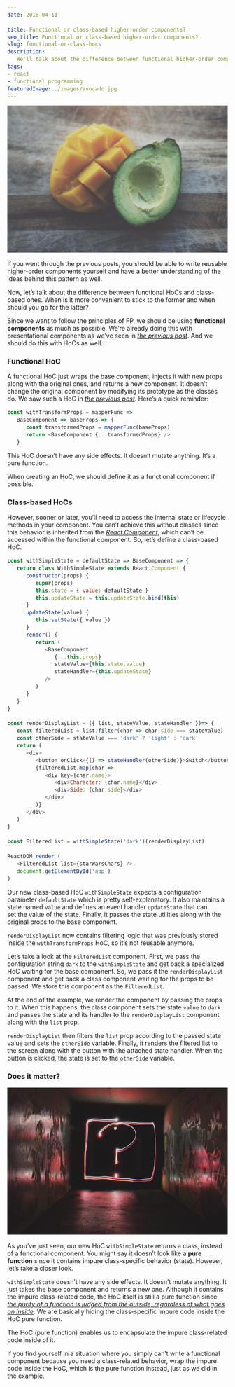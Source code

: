 ```yaml
---
date: 2018-04-11

title: Functional or class-based higher-order components?
seo_title: Functional or class-based higher-order components?
slug: functional-or-class-hocs
description:
   We'll talk about the difference between functional higher-order components and class-based ones in React. Since we want to follow the principles of functional programming, we should be using functional components as much as possible.
tags:
- react
- functional programming
featuredImage: ./images/avocado.jpg
---
```


![alt text](./images/avocado.jpg "Avocado and mango")

If you went through the previous posts, you should be able to write reusable higher-order components yourself and have a better understanding of the ideas behind this pattern as well.

Now, let’s talk about the difference between functional HoCs and class-based ones. When is it more convenient to stick to the former and when should you go for the latter?

Since we want to follow the principles of FP, we should be using **functional components** as much as possible. We’re already doing this with presentational components as we’ve seen in *[the previous post](https://www.codinglawyer.io/posts/make-components-reusable)*. And we should do this with HoCs as well.

### Functional HoC

A functional HoC just wraps the base component, injects it with new props along with the original ones, and returns a new component. It doesn’t change the original component by modifying its prototype as the classes do. We saw such a HoC in *[the previous post](https://www.codinglawyer.io/posts/make-components-reusable)*. Here’s a quick reminder:

```js
const withTransformProps = mapperFunc =>
   BaseComponent => baseProps => {
      const transformedProps = mapperFunc(baseProps)
      return <BaseComponent {...transformedProps} />
   }
```

This HoC doesn’t have any side effects. It doesn’t mutate anything. It’s a pure function.

When creating an HoC, we should define it as a functional component if possible.

### Class-based HoCs

However, sooner or later, you’ll need to access the internal state or lifecycle methods in your component. You can’t achieve this without classes since this behavior is inherited from the *[React.Component](https://reactjs.org/docs/react-component.html)*, which can’t be accessed within the functional component. So, let’s define a class-based HoC.

```js
const withSimpleState = defaultState => BaseComponent => {
   return class WithSimpleState extends React.Component {
      constructor(props) {
         super(props)
         this.state = { value: defaultState }
         this.updateState = this.updateState.bind(this)
      }
      updateState(value) {
         this.setState({ value })
      }
      render() {
         return (
            <BaseComponent
               {...this.props}
               stateValue={this.state.value}
               stateHandler={this.updateState}
            />
         )
      }
   }
}

const renderDisplayList = ({ list, stateValue, stateHandler })=> {
   const filteredList = list.filter(char => char.side === stateValue)
   const otherSide = stateValue === 'dark' ? 'light' : 'dark'
   return (
      <div>
         <button onClick={() => stateHandler(otherSide)}>Switch</button>
         {filteredList.map(char =>
            <div key={char.name}>
               <div>Character: {char.name}</div>
               <div>Side: {char.side}</div>
            </div>
         )}
      </div>
   )
}

const FilteredList = withSimpleState('dark')(renderDisplayList)

ReactDOM.render (
   <FilteredList list={starWarsChars} />,
   document.getElementById('app')
)
```

Our new class-based HoC `withSimpleState` expects a configuration parameter `defaultState` which is pretty self-explanatory. It also maintains a state named `value` and defines an event handler `updateState` that can set the value of the state. Finally, it passes the state utilities along with the original props to the base component.

`renderDisplayList` now contains filtering logic that was previously stored inside the `withTransformProps` HoC, so it’s not reusable anymore.

Let’s take a look at the `FilteredList` component. First, we pass the configuration string `dark` to the `withSimpleState` and get back a specialized HoC waiting for the base component. So, we pass it the `renderDisplayList` component and get back a class component waiting for the props to be passed. We store this component as the `FilteredList`.

At the end of the example, we render the component by passing the props to it. When this happens, the class component sets the state `value` to `dark` and passes the state and its handler to the `renderDisplayList` component along with the `list` prop.

`renderDisplayList` then filters the `list` prop according to the passed state value and sets the `otherSide` variable. Finally, it renders the filtered list to the screen along with the button with the attached state handler. When the button is clicked, the state is set to the `otherSide` variable.

### Does it matter?

![alt text](./images/question-mark.jpg "Question mark")

As you’ve just seen, our new HoC `withSimpleState` returns a class, instead of a functional component. You might say it doesn’t look like a **pure function** since it contains impure class-specific behavior (state). However, let’s take a closer look.

`withSimpleState` doesn’t have any side effects. It doesn’t mutate anything. It just takes the base component and returns a new one. Although it contains the impure class-related code, the HoC itself is still a pure function since *[the purity of a function is judged from the outside, regardless of what goes on inside](https://github.com/getify/Functional-Light-JS/blob/master/manuscript/ch5.md#containing-effects)*. We are basically hiding the class-specific impure code inside the HoC pure function.

The HoC (pure function) enables us to encapsulate the impure class-related code inside of it.

If you find yourself in a situation where you simply can’t write a functional component because you need a class-related behavior, wrap the impure code inside the HoC, which is the pure function instead, just as we did in the example.